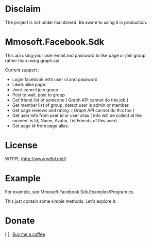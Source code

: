 # Disclaim
The project is not under maintained. Be aware to using it in production.

# Mmosoft.Facebook.Sdk
This api using your user email and password to like page or join group rather than using graph api.

Current support :
- Login facebook with user id and password
- Like/unlike page.
- Join/ cancel join group
- Post to wall, post to group
- Get friend list of someone ( Graph API cannot do this job )
- Get member list of group, detect user is admin or member.
- Get page reviews and rating. ( Graph API cannot do this too )
- Get user info from user id or user alias ( info will be collect at the moment is Id, Name, Avatar, ListFriends of this user)
- Get page id from page alias.

# License
WTFPL (http://www.wtfpl.net/)

# Example
For example, see Mmosoft.Facebook.Sdk.Examples/Program.cs.

This just contain some simple methods. Let's explore it.

# Donate
<img align="left" width="16" height="16" src="https://github.com/ThinhVu/bmac/blob/master/assets/icon/coffee.png?raw=true" alt="[ ]">
<a style="margin-left: 5px" href="https://www.paypal.com/paypalme/vutro">Buy me a coffee</a>
